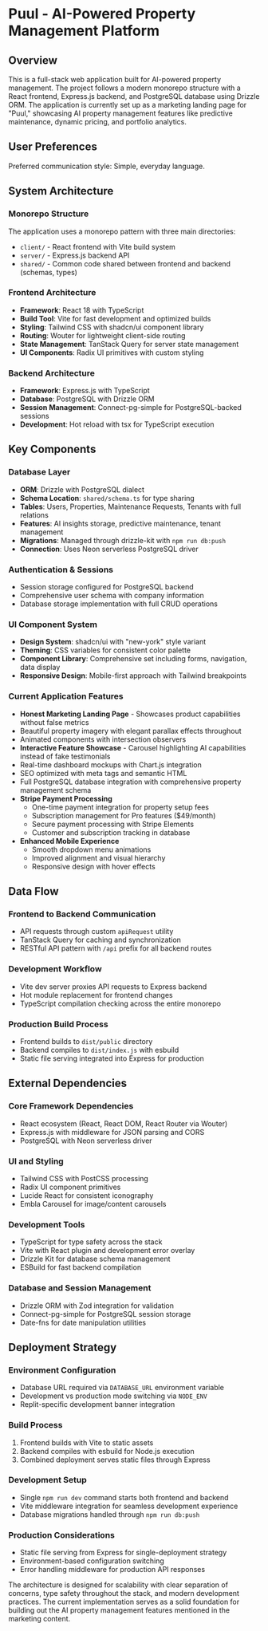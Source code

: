 # Puul - AI-Powered Property Management Platform

## Overview

This is a full-stack web application built for AI-powered property management. The project follows a modern monorepo structure with a React frontend, Express.js backend, and PostgreSQL database using Drizzle ORM. The application is currently set up as a marketing landing page for "Puul," showcasing AI property management features like predictive maintenance, dynamic pricing, and portfolio analytics.

## User Preferences

Preferred communication style: Simple, everyday language.

## System Architecture

### Monorepo Structure
The application uses a monorepo pattern with three main directories:
- `client/` - React frontend with Vite build system
- `server/` - Express.js backend API
- `shared/` - Common code shared between frontend and backend (schemas, types)

### Frontend Architecture
- **Framework**: React 18 with TypeScript
- **Build Tool**: Vite for fast development and optimized builds
- **Styling**: Tailwind CSS with shadcn/ui component library
- **Routing**: Wouter for lightweight client-side routing
- **State Management**: TanStack Query for server state management
- **UI Components**: Radix UI primitives with custom styling

### Backend Architecture
- **Framework**: Express.js with TypeScript
- **Database**: PostgreSQL with Drizzle ORM
- **Session Management**: Connect-pg-simple for PostgreSQL-backed sessions
- **Development**: Hot reload with tsx for TypeScript execution

## Key Components

### Database Layer
- **ORM**: Drizzle with PostgreSQL dialect
- **Schema Location**: `shared/schema.ts` for type sharing
- **Tables**: Users, Properties, Maintenance Requests, Tenants with full relations
- **Features**: AI insights storage, predictive maintenance, tenant management
- **Migrations**: Managed through drizzle-kit with `npm run db:push`
- **Connection**: Uses Neon serverless PostgreSQL driver

### Authentication & Sessions
- Session storage configured for PostgreSQL backend
- Comprehensive user schema with company information
- Database storage implementation with full CRUD operations

### UI Component System
- **Design System**: shadcn/ui with "new-york" style variant
- **Theming**: CSS variables for consistent color palette
- **Component Library**: Comprehensive set including forms, navigation, data display
- **Responsive Design**: Mobile-first approach with Tailwind breakpoints

### Current Application Features
- **Honest Marketing Landing Page** - Showcases product capabilities without false metrics
- Beautiful property imagery with elegant parallax effects throughout
- Animated components with intersection observers  
- **Interactive Feature Showcase** - Carousel highlighting AI capabilities instead of fake testimonials
- Real-time dashboard mockups with Chart.js integration
- SEO optimized with meta tags and semantic HTML
- Full PostgreSQL database integration with comprehensive property management schema
- **Stripe Payment Processing**
  - One-time payment integration for property setup fees
  - Subscription management for Pro features ($49/month)
  - Secure payment processing with Stripe Elements
  - Customer and subscription tracking in database
- **Enhanced Mobile Experience**
  - Smooth dropdown menu animations
  - Improved alignment and visual hierarchy
  - Responsive design with hover effects

## Data Flow

### Frontend to Backend Communication
- API requests through custom `apiRequest` utility
- TanStack Query for caching and synchronization
- RESTful API pattern with `/api` prefix for all backend routes

### Development Workflow
- Vite dev server proxies API requests to Express backend
- Hot module replacement for frontend changes
- TypeScript compilation checking across the entire monorepo

### Production Build Process
- Frontend builds to `dist/public` directory
- Backend compiles to `dist/index.js` with esbuild
- Static file serving integrated into Express for production

## External Dependencies

### Core Framework Dependencies
- React ecosystem (React, React DOM, React Router via Wouter)
- Express.js with middleware for JSON parsing and CORS
- PostgreSQL with Neon serverless driver

### UI and Styling
- Tailwind CSS with PostCSS processing
- Radix UI component primitives
- Lucide React for consistent iconography
- Embla Carousel for image/content carousels

### Development Tools
- TypeScript for type safety across the stack
- Vite with React plugin and development error overlay
- Drizzle Kit for database schema management
- ESBuild for fast backend compilation

### Database and Session Management
- Drizzle ORM with Zod integration for validation
- Connect-pg-simple for PostgreSQL session storage
- Date-fns for date manipulation utilities

## Deployment Strategy

### Environment Configuration
- Database URL required via `DATABASE_URL` environment variable
- Development vs production mode switching via `NODE_ENV`
- Replit-specific development banner integration

### Build Process
1. Frontend builds with Vite to static assets
2. Backend compiles with esbuild for Node.js execution
3. Combined deployment serves static files through Express

### Development Setup
- Single `npm run dev` command starts both frontend and backend
- Vite middleware integration for seamless development experience
- Database migrations handled through `npm run db:push`

### Production Considerations
- Static file serving from Express for single-deployment strategy
- Environment-based configuration switching
- Error handling middleware for production API responses

The architecture is designed for scalability with clear separation of concerns, type safety throughout the stack, and modern development practices. The current implementation serves as a solid foundation for building out the AI property management features mentioned in the marketing content.